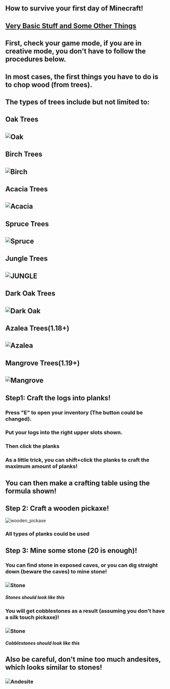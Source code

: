 ## How to survive your first day of Minecraft!
## [Very Basic Stuff and Some Other Things](https://minecraft.fandom.com/wiki/Tutorials/Beginner%27s_guide)
## First, check your game mode, if you are in creative mode, you don't have to follow the procedures below. 
## In most cases, the first things you have to do is to chop wood (from trees).
## The types of trees include but not limited to:
## Oak Trees
## ![Oak](https://henrypersonalweb.github.io/blog/minecraft/first-day/oak_tree.webp)
## Birch Trees
## ![Birch](https://henrypersonalweb.github.io/blog/minecraft/first-day/birch_tree.webp)
## Acacia Trees
## ![Acacia](https://henrypersonalweb.github.io/blog/minecraft/first-day/acacia_tree.webp)
## Spruce Trees
## ![Spruce](https://henrypersonalweb.github.io/blog/minecraft/first-day/spruce_tree.webp)
## Jungle Trees
## ![JUNGLE](https://henrypersonalweb.github.io/blog/minecraft/first-day/jungle_tree.webp)
## Dark Oak Trees
## ![Dark Oak](https://henrypersonalweb.github.io/blog/minecraft/first-day/dark_oak_tree.webp)
## Azalea Trees(1.18+)
## ![Azalea](https://henrypersonalweb.github.io/blog/minecraft/first-day/azalea_tree.webp)
## Mangrove Trees(1.19+)
## ![Mangrove](https://henrypersonalweb.github.io/blog/minecraft/first-day/mangrove_tree.webp)
## Step1: Craft the logs into planks!
### Press "E" to open your inventory (The button could be changed).
### Put your logs into the right upper slots shown. 
### Then click the planks
### As a little trick, you can shift+click the planks to craft the maximum amount of planks!
## You can then make a crafting table using the formula shown!
## Step 2: Craft a wooden pickaxe!
![wooden_pickaxe](https://henrypersonalweb.github.io/blog/minecraft/first-day/wooden_pickaxe.png)
### All types of planks could be used
## Step 3: Mine some stone (20 is enough)!
### You can find stone in exposed caves, or you can dig straight down (beware the caves)  to mine stone!
### ![Stone](https://henrypersonalweb.github.io/blog/minecraft/first-day/stone.webp)
##### Stones should look like this
### You will get cobblestones as a result (assuming you don't have a silk touch pickaxe)!
### ![Stone](https://henrypersonalweb.github.io/blog/minecraft/first-day/cobblestone.webp)
##### Cobblestones should look like this
## Also be careful, don't mine too much andesites, which looks similar to stones!
### ![Andesite](https://henrypersonalweb.github.io/blog/minecraft/first-day/andesite.webp)
#####

